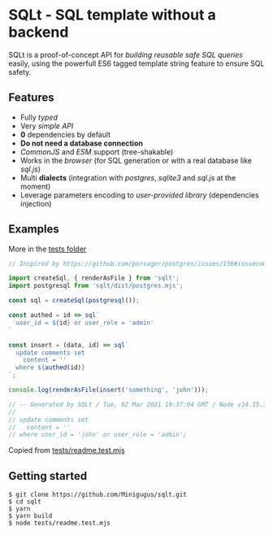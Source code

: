 # SQLt - SQL template without a backend

SQLt is a proof-of-concept API for *building reusable safe SQL queries* easily, using
the powerfull ES6 tagged template string feature to ensure SQL safety.

## Features

 * Fully *typed*
 * Very *simple API*
 * **0** dependencies by default
 * **Do not need a database connection**
 * *CommonJS* and *ESM* support (tree-shakable)
 * Works in the *browser* (for SQL generation or with a real database like *sql.js*)
 * Multi **dialects** (integration with *postgres*, *sqlite3* and *sql.js* at the moment)
 * Leverage parameters encoding to *user-provided library* (dependencies injection)

## Examples

More in the [tests folder](./tests/)

```ts
// Inspired by https://github.com/porsager/postgres/issues/156#issuecomment-788230327

import createSql, { renderAsFile } from 'sqlt';
import postgresql from 'sqlt/dist/postgres.mjs';

const sql = createSql(postgresql());

const authed = id => sql`
  user_id = ${id} or user_role = 'admin'
`

const insert = (data, id) => sql`
  update comments set
    content = ''
  where ${authed(id)} 
`;

console.log(renderAsFile(insert('something', 'john')));

// -- Generated by SQLt / Tue, 02 Mar 2021 19:37:04 GMT / Node v14.15.1
//
// update comments set
//   content = ''
// where user_id = 'john' or user_role = 'admin';
```
Copied from [tests/readme.test.mjs](./tests/readme.test.mjs)

## Getting started

```console
$ git clone https://github.com/Minigugus/sqlt.git
$ cd sqlt
$ yarn
$ yarn build
$ node tests/readme.test.mjs
```

